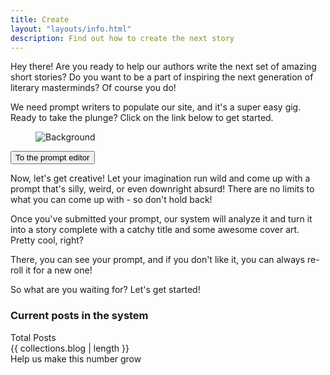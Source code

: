 ```yaml
---
title: Create
layout: "layouts/info.html"
description: Find out how to create the next story
---
```

Hey there! Are you ready to help our authors write the next set of amazing short stories? Do you want to be a part of inspiring the next generation of literary masterminds? Of course you do!

We need prompt writers to populate our site, and it's a super easy gig. Ready to take the plunge? Click on the link below to get started.

<div class="grid w-full justify-center">
    <div class="card w-full md:w-96 bg-base-100 shadow-xl image-full overflow-hidden">
        <figure><img class="w-full" src="{{ '/img/cyber-background.webp' | url }}" alt="Background" /></figure>
        <div class="card-body items-center text-center">
            <div class="card-actions justify-center">
                <a href="{{ site.create }}" target="_blank">
                    <button id="submit-prompt" class="btn btn-wide btn-secondary umami--click--submit-prompt">To the prompt editor</button>
                </a>
            </div>
        </div>
    </div>
</div>

Now, let's get creative! Let your imagination run wild and come up with a prompt that's silly, weird, or even downright absurd! There are no limits to what you can come up with - so don't hold back!

Once you've submitted your prompt, our system will analyze it and turn it into a story complete with a catchy title and some awesome cover art. Pretty cool, right?

There, you can see your prompt, and if you don't like it, you can always re-roll it for a new one!

So what are you waiting for? Let's get started!

### Current posts in the system

<div class="center-div w-full">
    <div class="stats shadow">
        <div class="stat place-items-center">
            <div class="stat-title">Total Posts</div>
            <div class="stat-value">{{ collections.blog | length }}</div>
            <div class="stat-desc">Help us make this number grow</div>
        </div>
    </div>
</div>
